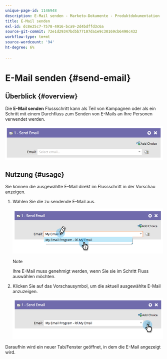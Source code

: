 ```yaml
---
unique-page-id: 1146948
description: E-Mail senden - Marketo-Dokumente - Produktdokumentation
title: E-Mail senden
exl-id: dc8e25c7-7578-4916-bca9-2d4bdffd3c6a
source-git-commit: 72e1d29347bd5b77107da1e9c30169cb6490c432
workflow-type: tm+mt
source-wordcount: '94'
ht-degree: 6%

---
```


# E-Mail senden {#send-email}

## Überblick {#overview}

Die **E-Mail senden** Flussschritt kann als Teil von Kampagnen oder als ein Schritt mit einem Durchfluss zum Senden von E-Mails an Ihre Personen verwendet werden.

![](assets/image2014-9-22-10-3a8-3a11.png)

## Nutzung {#usage}

Sie können die ausgewählte E-Mail direkt im Flussschritt in der Vorschau anzeigen.

1. Wählen Sie die zu sendende E-Mail aus.

   ![](assets/image2014-9-22-10-3a8-3a15.png)

   >[!NOTE]
   >
   >Ihre E-Mail muss genehmigt werden, wenn Sie sie im Schritt Fluss auswählen möchten.

1. Klicken Sie auf das Vorschausymbol, um die aktuell ausgewählte E-Mail anzuzeigen.

   ![](assets/image2014-9-22-10-3a8-3a22.png)

Daraufhin wird ein neuer Tab/Fenster geöffnet, in dem die E-Mail angezeigt wird.
